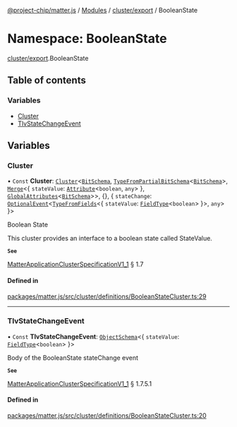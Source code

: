 [@project-chip/matter.js](../README.md) / [Modules](../modules.md) / [cluster/export](cluster_export.md) / BooleanState

# Namespace: BooleanState

[cluster/export](cluster_export.md).BooleanState

## Table of contents

### Variables

- [Cluster](cluster_export.BooleanState.md#cluster)
- [TlvStateChangeEvent](cluster_export.BooleanState.md#tlvstatechangeevent)

## Variables

### Cluster

• `Const` **Cluster**: [`Cluster`](cluster_export.md#cluster)<[`BitSchema`](schema_export.md#bitschema), [`TypeFromPartialBitSchema`](schema_export.md#typefrompartialbitschema)<[`BitSchema`](schema_export.md#bitschema)\>, [`Merge`](util_export.md#merge)<{ `stateValue`: [`Attribute`](cluster_export.md#attribute)<`boolean`, `any`\>  }, [`GlobalAttributes`](cluster_export.md#globalattributes-1)<[`BitSchema`](schema_export.md#bitschema)\>\>, {}, { `stateChange`: [`OptionalEvent`](cluster_export.md#optionalevent)<[`TypeFromFields`](tlv_export.md#typefromfields)<{ `stateValue`: [`FieldType`](../interfaces/tlv_export.FieldType.md)<`boolean`\>  }\>, `any`\>  }\>

Boolean State

This cluster provides an interface to a boolean state called StateValue.

**`See`**

[MatterApplicationClusterSpecificationV1_1](../interfaces/spec_export.MatterApplicationClusterSpecificationV1_1.md) § 1.7

#### Defined in

[packages/matter.js/src/cluster/definitions/BooleanStateCluster.ts:29](https://github.com/project-chip/matter.js/blob/16d5b0d/packages/matter.js/src/cluster/definitions/BooleanStateCluster.ts#L29)

___

### TlvStateChangeEvent

• `Const` **TlvStateChangeEvent**: [`ObjectSchema`](../classes/tlv_export.ObjectSchema.md)<{ `stateValue`: [`FieldType`](../interfaces/tlv_export.FieldType.md)<`boolean`\>  }\>

Body of the BooleanState stateChange event

**`See`**

[MatterApplicationClusterSpecificationV1_1](../interfaces/spec_export.MatterApplicationClusterSpecificationV1_1.md) § 1.7.5.1

#### Defined in

[packages/matter.js/src/cluster/definitions/BooleanStateCluster.ts:20](https://github.com/project-chip/matter.js/blob/16d5b0d/packages/matter.js/src/cluster/definitions/BooleanStateCluster.ts#L20)
